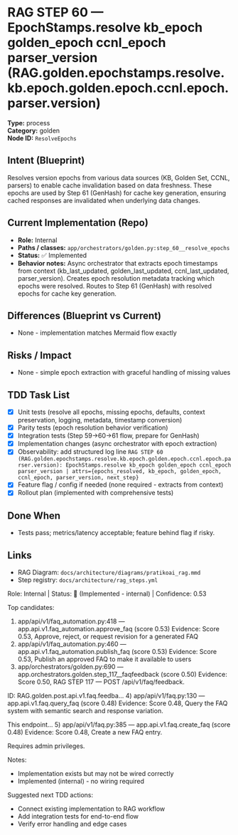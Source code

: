 # RAG STEP 60 — EpochStamps.resolve kb_epoch golden_epoch ccnl_epoch parser_version (RAG.golden.epochstamps.resolve.kb.epoch.golden.epoch.ccnl.epoch.parser.version)

**Type:** process  
**Category:** golden  
**Node ID:** `ResolveEpochs`

## Intent (Blueprint)
Resolves version epochs from various data sources (KB, Golden Set, CCNL, parsers) to enable cache invalidation based on data freshness. These epochs are used by Step 61 (GenHash) for cache key generation, ensuring cached responses are invalidated when underlying data changes.

## Current Implementation (Repo)
- **Role:** Internal
- **Paths / classes:** `app/orchestrators/golden.py:step_60__resolve_epochs`
- **Status:** ✅ Implemented
- **Behavior notes:** Async orchestrator that extracts epoch timestamps from context (kb_last_updated, golden_last_updated, ccnl_last_updated, parser_version). Creates epoch resolution metadata tracking which epochs were resolved. Routes to Step 61 (GenHash) with resolved epochs for cache key generation.

## Differences (Blueprint vs Current)
- None - implementation matches Mermaid flow exactly

## Risks / Impact
- None - simple epoch extraction with graceful handling of missing values

## TDD Task List
- [x] Unit tests (resolve all epochs, missing epochs, defaults, context preservation, logging, metadata, timestamp conversion)
- [x] Parity tests (epoch resolution behavior verification)
- [x] Integration tests (Step 59→60→61 flow, prepare for GenHash)
- [x] Implementation changes (async orchestrator with epoch extraction)
- [x] Observability: add structured log line
  `RAG STEP 60 (RAG.golden.epochstamps.resolve.kb.epoch.golden.epoch.ccnl.epoch.parser.version): EpochStamps.resolve kb_epoch golden_epoch ccnl_epoch parser_version | attrs={epochs_resolved, kb_epoch, golden_epoch, ccnl_epoch, parser_version, next_step}`
- [x] Feature flag / config if needed (none required - extracts from context)
- [x] Rollout plan (implemented with comprehensive tests)

## Done When
- Tests pass; metrics/latency acceptable; feature behind flag if risky.

## Links
- RAG Diagram: `docs/architecture/diagrams/pratikoai_rag.mmd`
- Step registry: `docs/architecture/rag_steps.yml`


<!-- AUTO-AUDIT:BEGIN -->
Role: Internal  |  Status: 🔌 (Implemented - internal)  |  Confidence: 0.53

Top candidates:
1) app/api/v1/faq_automation.py:418 — app.api.v1.faq_automation.approve_faq (score 0.53)
   Evidence: Score 0.53, Approve, reject, or request revision for a generated FAQ
2) app/api/v1/faq_automation.py:460 — app.api.v1.faq_automation.publish_faq (score 0.53)
   Evidence: Score 0.53, Publish an approved FAQ to make it available to users
3) app/orchestrators/golden.py:690 — app.orchestrators.golden.step_117__faqfeedback (score 0.50)
   Evidence: Score 0.50, RAG STEP 117 — POST /api/v1/faq/feedback.

ID: RAG.golden.post.api.v1.faq.feedba...
4) app/api/v1/faq.py:130 — app.api.v1.faq.query_faq (score 0.48)
   Evidence: Score 0.48, Query the FAQ system with semantic search and response variation.

This endpoint...
5) app/api/v1/faq.py:385 — app.api.v1.faq.create_faq (score 0.48)
   Evidence: Score 0.48, Create a new FAQ entry.

Requires admin privileges.

Notes:
- Implementation exists but may not be wired correctly
- Implemented (internal) - no wiring required

Suggested next TDD actions:
- Connect existing implementation to RAG workflow
- Add integration tests for end-to-end flow
- Verify error handling and edge cases
<!-- AUTO-AUDIT:END -->